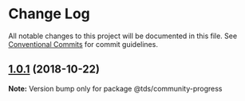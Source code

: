 # Change Log

All notable changes to this project will be documented in this file.
See [Conventional Commits](https://conventionalcommits.org) for commit guidelines.

<a name="1.0.1"></a>
## [1.0.1](https://github.com/telusdigital/tds-community/compare/@tds/community-progress@1.0.0...@tds/community-progress@1.0.1) (2018-10-22)




**Note:** Version bump only for package @tds/community-progress
